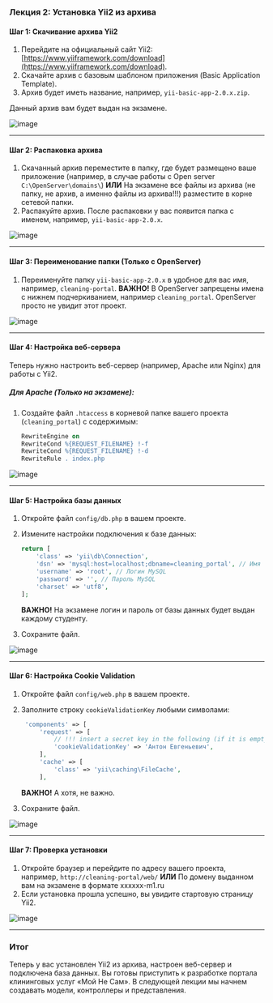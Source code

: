 ### Лекция 2: Установка Yii2 из архива

#### Шаг 1: Скачивание архива Yii2
1. Перейдите на официальный сайт Yii2: [https://www.yiiframework.com/download](https://www.yiiframework.com/download).
2. Cкачайте архив с базовым шаблоном приложения (Basic Application Template).
3. Архив будет иметь название, например, `yii-basic-app-2.0.x.zip`.

Данный архив вам будет выдан на экзамене.

![image](https://github.com/user-attachments/assets/e405e318-48c7-4406-8887-f5e93ddf679a)

---

#### Шаг 2: Распаковка архива
1. Скачанный архив переместите в папку, где будет размещено ваше приложение (например, в случае работы с Open server `C:\OpenServer\domains\`) **ИЛИ** На экзамене все файлы из архива (не папку, не архив, а именно файлы из архива!!!) разместите в корне сетевой папки. 
2. Распакуйте архив. После распаковки у вас появится папка с именем, например, `yii-basic-app-2.0.x`.

![image](https://github.com/user-attachments/assets/ee23dba3-0b54-4ed6-8207-2a03b4844288)

---

#### Шаг 3: Переименование папки (Только с OpenServer)
1. Переименуйте папку `yii-basic-app-2.0.x` в удобное для вас имя, например, `cleaning-portal`. **ВАЖНО!** В OpenServer запрещены имена с нижнем подчеркиванием, например `cleaning_portal`. OpenServer просто не увидит этот проект.

![image](https://github.com/user-attachments/assets/3456e208-b541-41a9-82b5-06875b1b0c24)


---

#### Шаг 4: Настройка веб-сервера
Теперь нужно настроить веб-сервер (например, Apache или Nginx) для работы с Yii2.

##### Для Apache (Только на экзамене):
1. Создайте файл `.htaccess` в корневой папке вашего проекта (`cleaning_portal`) с содержимым:
   ```apache
   RewriteEngine on
   RewriteCond %{REQUEST_FILENAME} !-f
   RewriteCond %{REQUEST_FILENAME} !-d
   RewriteRule . index.php
   ```

![image](https://github.com/user-attachments/assets/2cb27b0d-0c45-46b9-bf5f-d149001f95eb)


---

#### Шаг 5: Настройка базы данных
1. Откройте файл `config/db.php` в вашем проекте.
2. Измените настройки подключения к базе данных:
   ```php
   return [
       'class' => 'yii\db\Connection',
       'dsn' => 'mysql:host=localhost;dbname=cleaning_portal', // Имя вашей базы данных
       'username' => 'root', // Логин MySQL
       'password' => '', // Пароль MySQL
       'charset' => 'utf8',
   ];
   ```

   **ВАЖНО!** На экзамене логин и пароль от базы данных будет выдан каждому студенту.

3. Сохраните файл.

![image](https://github.com/user-attachments/assets/2bd30599-d189-4022-846e-d5f512483a98)


---

#### Шаг 6: Настройка Cookie Validation
1. Откройте файл `config/web.php` в вашем проекте.
2. Заполните строку `cookieValidationKey` любыми символами:
   ```php
    'components' => [
        'request' => [
            // !!! insert a secret key in the following (if it is empty) - this is required by cookie validation
            'cookieValidationKey' => 'Антон Евгеньевич', 
        ],
        'cache' => [
            'class' => 'yii\caching\FileCache',
        ],
   ```


   **ВАЖНО!** А хотя, не важно.

3. Сохраните файл.

![image](https://github.com/user-attachments/assets/64ec23d0-c456-4d7f-8dd5-9f34d0b5e86d)



---

#### Шаг 7: Проверка установки
1. Откройте браузер и перейдите по адресу вашего проекта, например, `http://cleaning-portal/web/` **ИЛИ** По домену выданном вам на экзамене в формате xxxxxx-m1.ru
2. Если установка прошла успешно, вы увидите стартовую страницу Yii2.

![image](https://github.com/user-attachments/assets/ec3a664e-ce02-4b9a-b069-fb21baf1aca0)


---


### Итог
Теперь у вас установлен Yii2 из архива, настроен веб-сервер и подключена база данных. Вы готовы приступить к разработке портала клининговых услуг «Мой Не Сам». В следующей лекции мы начнем создавать модели, контроллеры и представления.
